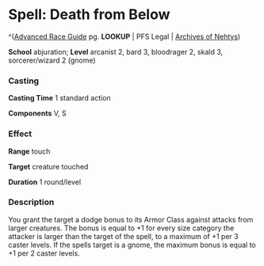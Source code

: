 # Spell: Death from Below

^([Advanced Race Guide][ss-death-from-below] pg. **LOOKUP** | PFS Legal | [Archives of Nehtys][sn-death-from-below])

**School** abjuration; **Level** arcanist 2, bard 3, bloodrager 2, skald 3, sorcerer/wizard 2 (gnome)

### Casting

**Casting Time** 1 standard action  

**Components** V, S

### Effect

**Range** touch  

**Target** creature touched  

**Duration** 1 round/level

### Description

You grant the target a dodge bonus to its Armor Class against attacks from larger creatures. The bonus is equal to +1 for every size category the attacker is larger than the target of the spell, to a maximum of +1 per 3 caster levels. If the spells target is a gnome, the maximum bonus is equal to +1 per 2 caster levels.

[ss-death-from-below]: http://paizo.com/products/btpy8rv2
[sn-death-from-below]: http://www.archivesofnethys.com/SpellDisplay.aspx?ItemName=Death%20from%20Below